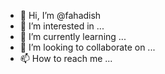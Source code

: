 - 👋 Hi, I’m @fahadish
- 👀 I’m interested in ...
- 🌱 I’m currently learning ...
- 💞️ I’m looking to collaborate on ...
- 📫 How to reach me ...

<!---
fahadish/fahadish is a ✨ special ✨ repository because its `README.md` (this file) appears on your GitHub profile.
You can click the Preview link to take a look at your changes.
--->
